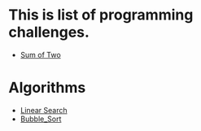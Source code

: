 # This is list of programming challenges.
* [Sum of Two](sum_of_two)


# Algorithms
* [Linear Search](linear_search)
* [Bubble_Sort](bubble_sort)
